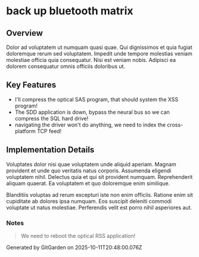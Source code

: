 # back up bluetooth matrix

## Overview
Dolor ad voluptatem ut numquam quasi quae. Qui dignissimos et quia fugiat doloremque rerum sed voluptatem. Impedit unde tempore molestias veniam molestiae officia quia consequatur. Nisi est veniam nobis. Adipisci ea dolorem consequatur omnis officiis doloribus ut.

## Key Features
- I'll compress the optical SAS program, that should system the XSS program!
- The SDD application is down, bypass the neural bus so we can compress the SQL hard drive!
- navigating the driver won't do anything, we need to index the cross-platform TCP feed!

## Implementation Details
Voluptates dolor nisi quae voluptatem unde aliquid aperiam. Magnam provident et unde quo veritatis natus corporis. Assumenda eligendi voluptatem nihil. Delectus quia et qui sit provident numquam. Reprehenderit aliquam quaerat. Ea voluptatem et quo doloremque enim similique.
 Blanditiis voluptas ad rerum excepturi iste non enim officiis. Ratione enim sit cupiditate ab dolores ipsa numquam. Eos suscipit deleniti commodi voluptate ut natus molestiae. Perferendis velit est porro nihil asperiores aut.

### Notes
> We need to reboot the optical RSS application!

Generated by GitGarden on 2025-10-11T20:48:00.076Z